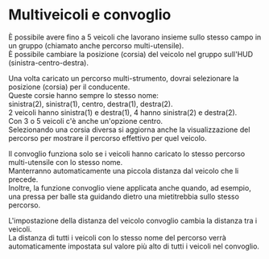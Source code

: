 # Multiveicoli e convoglio
  
È possibile avere fino a 5 veicoli che lavorano insieme sullo stesso campo in un gruppo (chiamato anche percorso multi-utensile).  
È possibile cambiare la posizione (corsia) del veicolo nel gruppo sull'HUD (sinistra-centro-destra).  


  
Una volta caricato un percorso multi-strumento, dovrai selezionare la posizione (corsia) per il conducente.  
Queste corsie hanno sempre lo stesso nome:  
sinistra(2), sinistra(1), centro, destra(1), destra(2).  
2 veicoli hanno sinistra(1) e destra(1), 4 hanno sinistra(2) e destra(2).  
Con 3 o 5 veicoli c'è anche un'opzione centro.  
Selezionando una corsia diversa si aggiorna anche la visualizzazione del percorso per mostrare il percorso effettivo per quel veicolo.  


  
Il convoglio funziona solo se i veicoli hanno caricato lo stesso percorso multi-utensile con lo stesso nome.  
Manterranno automaticamente una piccola distanza dal veicolo che li precede.  
Inoltre, la funzione convoglio viene applicata anche quando, ad esempio, una pressa per balle sta guidando dietro una mietitrebbia sullo stesso percorso.  


  
L'impostazione della distanza del veicolo convoglio cambia la distanza tra i veicoli.  
La distanza di tutti i veicoli con lo stesso nome del percorso verrà automaticamente impostata sul valore più alto di tutti i veicoli nel convoglio.  


